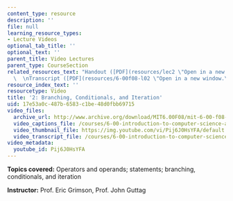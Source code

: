 ```yaml
---
content_type: resource
description: ''
file: null
learning_resource_types:
- Lecture Videos
optional_tab_title: ''
optional_text: ''
parent_title: Video Lectures
parent_type: CourseSection
related_resources_text: "Handout ([PDF](resources/lec2 \"Open in a new window.\"))\
  \  \nTranscript ([PDF](resources/6-00f08-l02 \"Open in a new window.\"))"
resource_index_text: ''
resourcetype: Video
title: '2: Branching, Conditionals, and Iteration'
uid: 17e53a0c-487b-6583-c1be-48d0fbb69715
video_files:
  archive_url: http://www.archive.org/download/MIT6.00F08/mit-6-00-f08-lec02_300k.mp4
  video_captions_file: /courses/6-00-introduction-to-computer-science-and-programming-fall-2008/bbb8e3c60db351c5a9c4b935f877800e_Pij6J0HsYFA.vtt
  video_thumbnail_file: https://img.youtube.com/vi/Pij6J0HsYFA/default.jpg
  video_transcript_file: /courses/6-00-introduction-to-computer-science-and-programming-fall-2008/f2a4b3a49980982bf38ea7800701d1d7_Pij6J0HsYFA.pdf
video_metadata:
  youtube_id: Pij6J0HsYFA
---
```


**Topics covered:** Operators and operands; statements; branching, conditionals, and iteration

**Instructor:** Prof. Eric Grimson, Prof. John Guttag
